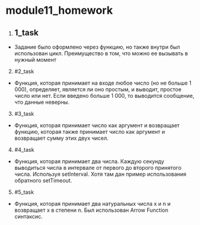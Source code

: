 # module11_homework
1. ## 1_task
  - Задание было оформлено через функцию, но также внутри был использован цикл. Преимущество в том, что можно ее вызывать в нужный момент

2. #2_task
  - Функция, которая принимает на входе любое число (но не больше 1 000), определяет, является ли оно простым, и выводит, простое число или нет. Если введено больше 1       000, то выводится сообщение, что данные неверны.

3. #3_task
  - Функция, которая принимает число как аргумент и возвращает функцию, которая также принимает число как аргумент и возвращает сумму этих двух чисел.

4. #4_task
- Функция, которая принимает два числа. Каждую секунду выводиться числа в интервале от первого до второго принятого числа. Используя setInterval. Хотя там дан пример использования обратного setTimeout.
5. #5_task
- Функция, которая принимает два натуральных числа x и n и возвращает x в степени n. Был использован Arrow Function синтаксис.
